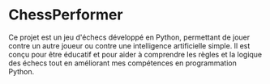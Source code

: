 # ChessPerformer
Ce projet est un jeu d'échecs développé en Python, permettant de jouer contre un autre joueur ou contre une intelligence artificielle simple. Il est conçu pour être éducatif et pour aider à comprendre les règles et la logique des échecs tout en améliorant mes compétences en programmation Python.
